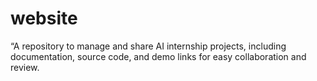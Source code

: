 # website
“A repository to manage and share AI internship projects, including documentation, source code, and demo links for easy collaboration and review.
